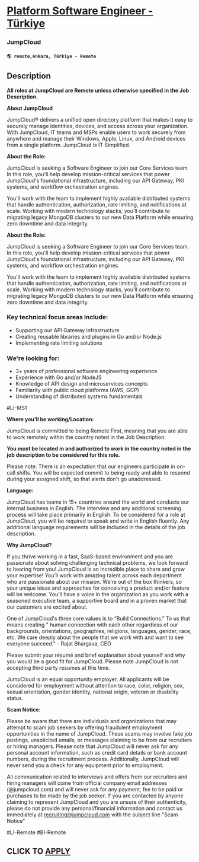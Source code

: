# [Platform Software Engineer - Türkiye](https://www.remotewlb.com/apply/platform-software-engineer-turkiye-130104)  
### JumpCloud  
#### `🌎 remote,Ankara, Türkiye - Remote`  

## Description

 **All roles at JumpCloud are Remote unless otherwise specified in the Job Description.**

  

 **About JumpCloud**

JumpCloud® delivers a unified open directory platform that makes it easy to securely manage identities, devices, and access across your organization. With JumpCloud, IT teams and MSPs enable users to work securely from anywhere and manage their Windows, Apple, Linux, and Android devices from a single platform. JumpCloud is IT Simplified.

  

  

 **About the Role:**

JumpCloud is seeking a Software Engineer to join our Core Services team. In this role, you'll help develop mission-critical services that power JumpCloud's foundational infrastructure, including our API Gateway, PKI systems, and workflow orchestration engines.

  

You'll work with the team to implement highly available distributed systems that handle authentication, authorization, rate limiting, and notifications at scale. Working with modern technology stacks, you'll contribute to migrating legacy MongoDB clusters to our new Data Platform while ensuring zero downtime and data integrity.

  

 **About the Role:**

JumpCloud is seeking a Software Engineer to join our Core Services team. In this role, you'll help develop mission-critical services that power JumpCloud's foundational infrastructure, including our API Gateway, PKI systems, and workflow orchestration engines.

  

You'll work with the team to implement highly available distributed systems that handle authentication, authorization, rate limiting, and notifications at scale. Working with modern technology stacks, you'll contribute to migrating legacy MongoDB clusters to our new Data Platform while ensuring zero downtime and data integrity.

  

### Key technical focus areas include:

* Supporting our API Gateway infrastructure
* Creating reusable libraries and plugins in Go and/or Node.js
* Implementing rate limiting solutions

  

### We're looking for:

* 3+ years of professional software engineering experience
* Experience with Go and/or NodeJS
* Knowledge of API design and microservices concepts
* Familiarity with public cloud platforms (AWS, GCP)
* Understanding of distributed systems fundamentals

  

#LI-MS1

  

 **Where you’ll be working/Location:**

JumpCloud is committed to being Remote First, meaning that you are able to work remotely within the country noted in the Job Description.

  

 **You must be located in and authorized to work in the country noted in the job description to be considered for this role.**

  

Please note: There is an expectation that our engineers participate in on-call shifts. You will be expected commit to being ready and able to respond during your assigned shift, so that alerts don't go unaddressed.

  

 **Language:**

JumpCloud has teams in 15+ countries around the world and conducts our internal business in English. The interview and any additional screening process will take place primarily in English. To be considered for a role at JumpCloud, you will be required to speak and write in English fluently. Any additional language requirements will be included in the details of the job description.

  

 **Why JumpCloud?**

If you thrive working in a fast, SaaS-based environment and you are passionate about solving challenging technical problems, we look forward to hearing from you! JumpCloud is an incredible place to share and grow your expertise! You’ll work with amazing talent across each department who are passionate about our mission. We’re out of the box thinkers, so your unique ideas and approaches for conceiving a product and/or feature will be welcome. You’ll have a voice in the organization as you work with a seasoned executive team, a supportive board and in a proven market that our customers are excited about.

One of JumpCloud's three core values is to “Build Connections.” To us that means creating " human connection with each other regardless of our backgrounds, orientations, geographies, religions, languages, gender, race, etc. We care deeply about the people that we work with and want to see everyone succeed." - Rajat Bhargava, CEO

Please submit your résumé and brief explanation about yourself and why you would be a good fit for JumpCloud. Please note JumpCloud is not accepting third party resumes at this time.

JumpCloud is an equal opportunity employer. All applicants will be considered for employment without attention to race, color, religion, sex, sexual orientation, gender identity, national origin, veteran or disability status.

  

 **Scam Notice:**

Please be aware that there are individuals and organizations that may attempt to scam job seekers by offering fraudulent employment opportunities in the name of JumpCloud. These scams may involve fake job postings, unsolicited emails, or messages claiming to be from our recruiters or hiring managers. Please note that JumpCloud will never ask for any personal account information, such as credit card details or bank account numbers, during the recruitment process. Additionally, JumpCloud will never send you a check for any equipment prior to employment.

  

All communication related to interviews and offers from our recruiters and hiring managers will come from official company email addresses (@jumpcloud.com) and will never ask for any payment, fee to be paid or purchases to be made by the job seeker. If you are contacted by anyone claiming to represent JumpCloud and you are unsure of their authenticity, please do not provide any personal/financial information and contact us immediately at recruiting@jumpcloud.com with the subject line "Scam Notice"

#LI-Remote #BI-Remote

  
## CLICK TO [APPLY](https://www.remotewlb.com/apply/platform-software-engineer-turkiye-130104)

